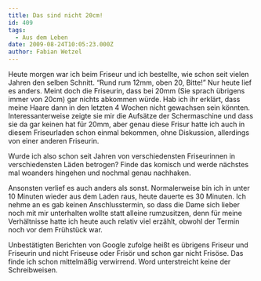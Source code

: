 ```yaml
---
title: Das sind nicht 20cm!
id: 409
tags:
  - Aus dem Leben
date: 2009-08-24T10:05:23.000Z
author: Fabian Wetzel
---
```


Heute morgen war ich beim Friseur und ich bestellte, wie schon seit vielen Jahren den selben Schnitt. “Rund rum 12mm, oben 20, Bitte!” Nur heute lief es anders. Meint doch die Friseurin, dass bei 20mm (Sie sprach übrigens immer von 20cm) gar nichts abkommen würde. Hab ich ihr erklärt, dass meine Haare dann in den letzten 4 Wochen nicht gewachsen sein könnten. Interessanterweise zeigte sie mir die Aufsätze der Schermaschine und dass sie da gar keinen hat für 20mm, aber genau diese Frisur hatte ich auch in diesem Friseurladen schon einmal bekommen, ohne Diskussion, allerdings von einer anderen Friseurin.

Wurde ich also schon seit Jahren von verschiedensten Friseurinnen in verschiedensten Läden betrogen? Finde das komisch und werde nächstes mal woanders hingehen und nochmal genau nachhaken.

Ansonsten verlief es auch anders als sonst. Normalerweise bin ich in unter 10 Minuten wieder aus dem Laden raus, heute dauerte es 30 Minuten. Ich nehme an es gab keinen Anschlusstermin, so dass die Dame sich lieber noch mit mir unterhalten wollte statt alleine rumzusitzen, denn für meine Verhältnisse hatte ich heute auch relativ viel erzählt, obwohl der Termin noch vor dem Frühstück war.

Unbestätigten Berichten von Google zufolge heißt es übrigens Friseur und Friseurin und nicht Friseuse oder Frisör und schon gar nicht Frisöse. Das finde ich schon mittelmäßig verwirrend. Word unterstreicht keine der Schreibweisen.

